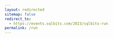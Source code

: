 ```yaml
---
layout: redirected
sitemap: false
redirect_to:
  - https://events.sqlbits.com/2023/sqlbits-run
permalink: /run
---
```

